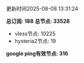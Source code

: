 更新时间2025-08-08 13:31:24

**总订阅: 188**
**总节点: 33528**
- vless节点: 10225
- hysteria2节点: 19

**google ping有效节点: 316**
